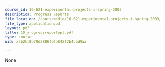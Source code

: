 ```yaml
---
course_id: 16-621-experimental-projects-i-spring-2003
description: Progress Reports
file_location: /coursemedia/16-621-experimental-projects-i-spring-2003/a3b2bc8b79d3886fe5b845f2b4cbd9aa_15_progressreportppt.pdf
file_type: application/pdf
layout: pdf
title: 15_progressreportppt.pdf
type: course
uid: a3b2bc8b79d3886fe5b845f2b4cbd9aa

---
```

None